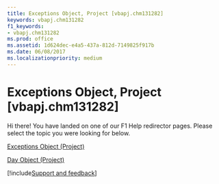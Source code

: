 ```yaml
---
title: Exceptions Object, Project [vbapj.chm131282]
keywords: vbapj.chm131282
f1_keywords:
- vbapj.chm131282
ms.prod: office
ms.assetid: 1d624dec-e4a5-437a-812d-7149825f917b
ms.date: 06/08/2017
ms.localizationpriority: medium
---
```



# Exceptions Object, Project [vbapj.chm131282]

Hi there! You have landed on one of our F1 Help redirector pages. Please select the topic you were looking for below.

[Exceptions Object (Project)](https://msdn.microsoft.com/library/7248983d-071a-5421-7378-0d98b3c6792e%28Office.15%29.aspx)

[Day Object (Project)](https://msdn.microsoft.com/library/411fe04f-b68d-08c2-8b6c-f2c1e9927a34%28Office.15%29.aspx)

[!include[Support and feedback](~/includes/feedback-boilerplate.md)]